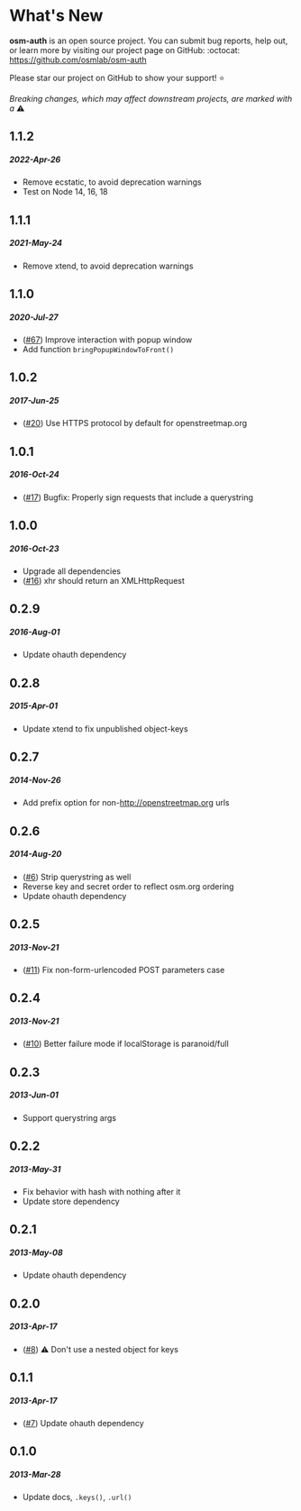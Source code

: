 # What's New

**osm-auth** is an open source project. You can submit bug reports, help out,
or learn more by visiting our project page on GitHub:  :octocat: https://github.com/osmlab/osm-auth

Please star our project on GitHub to show your support! :star:

_Breaking changes, which may affect downstream projects, are marked with a_ :warning:

<!--
# A.B.C
##### YYYY-MMM-DD
*

[#xx]: https://github.com/osmlab/osm-auth/issues/xx
-->

## 1.1.2
##### 2022-Apr-26
* Remove ecstatic, to avoid deprecation warnings
* Test on Node 14, 16, 18


## 1.1.1
##### 2021-May-24
* Remove xtend, to avoid deprecation warnings

[#76]: https://github.com/osmlab/osm-auth/issues/76


## 1.1.0
##### 2020-Jul-27
* ([#67]) Improve interaction with popup window
* Add function `bringPopupWindowToFront()`

[#67]: https://github.com/osmlab/osm-auth/issues/67


## 1.0.2
##### 2017-Jun-25
* ([#20]) Use HTTPS protocol by default for openstreetmap.org

[#20]: https://github.com/osmlab/osm-auth/issues/20


## 1.0.1
##### 2016-Oct-24
* ([#17]) Bugfix: Properly sign requests that include a querystring

[#17]: https://github.com/osmlab/osm-auth/issues/17


## 1.0.0
##### 2016-Oct-23
* Upgrade all dependencies
* ([#16]) xhr should return an XMLHttpRequest

[#16]: https://github.com/osmlab/osm-auth/issues/16


## 0.2.9
##### 2016-Aug-01
* Update ohauth dependency


## 0.2.8
##### 2015-Apr-01
* Update xtend to fix unpublished object-keys


## 0.2.7
##### 2014-Nov-26
* Add prefix option for non-http://openstreetmap.org urls


## 0.2.6
##### 2014-Aug-20
* ([#6]) Strip querystring as well
* Reverse key and secret order to reflect osm.org ordering
* Update ohauth dependency

[#6]: https://github.com/osmlab/osm-auth/issues/6


## 0.2.5
##### 2013-Nov-21
* ([#11]) Fix non-form-urlencoded POST parameters case

[#11]: https://github.com/osmlab/osm-auth/issues/11


## 0.2.4
##### 2013-Nov-21
* ([#10]) Better failure mode if localStorage is paranoid/full

[#10]: https://github.com/osmlab/osm-auth/issues/10


## 0.2.3
##### 2013-Jun-01
* Support querystring args


## 0.2.2
##### 2013-May-31
* Fix behavior with hash with nothing after it
* Update store dependency


## 0.2.1
##### 2013-May-08
* Update ohauth dependency


## 0.2.0
##### 2013-Apr-17
* ([#8]) :warning: Don't use a nested object for keys

[#8]: https://github.com/osmlab/osm-auth/issues/8


## 0.1.1
##### 2013-Apr-17
* ([#7]) Update ohauth dependency

[#7]: https://github.com/osmlab/osm-auth/issues/7


## 0.1.0
##### 2013-Mar-28
* Update docs, `.keys()`, `.url()`